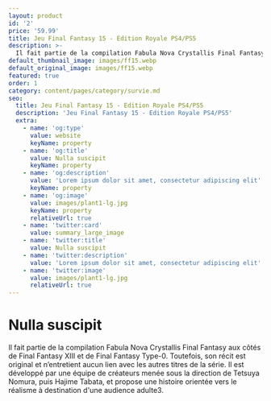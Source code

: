 ```yaml
---
layout: product
id: '2'
price: '59.99'
title: Jeu Final Fantasy 15 - Edition Royale PS4/PS5
description: >-
  Il fait partie de la compilation Fabula Nova Crystallis Final Fantasy aux côtés de Final Fantasy XIII et de Final Fantasy Type-0. Toutefois, son récit est original et n’entretient aucun lien avec les autres titres de la série. Il est développé par une équipe de créateurs menée sous la direction de Tetsuya Nomura, puis Hajime Tabata, et propose une histoire orientée vers le réalisme à destination d'une audience adulte3. 
default_thumbnail_image: images/ff15.webp
default_original_image: images/ff15.webp
featured: true
order: 1
category: content/pages/category/survie.md
seo:
  title: Jeu Final Fantasy 15 - Edition Royale PS4/PS5
  description: 'Jeu Final Fantasy 15 - Edition Royale PS4/PS5'
  extra:
    - name: 'og:type'
      value: website
      keyName: property
    - name: 'og:title'
      value: Nulla suscipit
      keyName: property
    - name: 'og:description'
      value: 'Lorem ipsum dolor sit amet, consectetur adipiscing elit'
      keyName: property
    - name: 'og:image'
      value: images/plant1-lg.jpg
      keyName: property
      relativeUrl: true
    - name: 'twitter:card'
      value: summary_large_image
    - name: 'twitter:title'
      value: Nulla suscipit
    - name: 'twitter:description'
      value: 'Lorem ipsum dolor sit amet, consectetur adipiscing elit'
    - name: 'twitter:image'
      value: images/plant1-lg.jpg
      relativeUrl: true
---
```


# Nulla suscipit

Il fait partie de la compilation Fabula Nova Crystallis Final Fantasy aux côtés de Final Fantasy XIII et de Final Fantasy Type-0. Toutefois, son récit est original et n’entretient aucun lien avec les autres titres de la série. Il est développé par une équipe de créateurs menée sous la direction de Tetsuya Nomura, puis Hajime Tabata, et propose une histoire orientée vers le réalisme à destination d'une audience adulte3. 